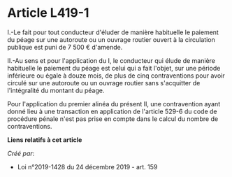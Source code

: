 # Article L419-1

I.-Le fait pour tout conducteur d'éluder de manière habituelle le paiement du péage sur une autoroute ou un ouvrage routier
ouvert à la circulation publique est puni de 7 500 € d'amende.

II.-Au sens et pour l'application du I, le conducteur qui élude de manière habituelle le paiement du péage est celui qui a
fait l'objet, sur une période inférieure ou égale à douze mois, de plus de cinq contraventions pour avoir circulé sur une
autoroute ou un ouvrage routier sans s'acquitter de l'intégralité du montant du péage.

Pour l'application du premier alinéa du présent II, une contravention ayant donné lieu à une transaction en application de
l'article 529-6 du code de procédure pénale n'est pas prise en compte dans le calcul du nombre de contraventions.

**Liens relatifs à cet article**

_Créé par_:

  - Loi n°2019-1428 du 24 décembre 2019 - art. 159
